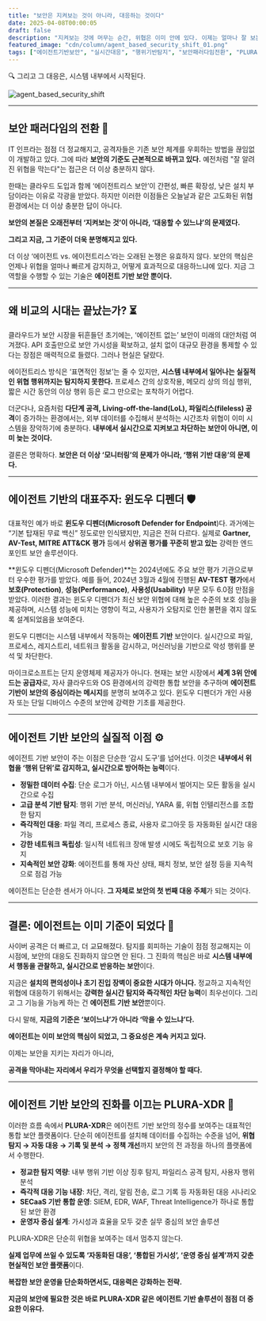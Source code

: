```yaml
---
title: "보안은 지켜보는 것이 아니라, 대응하는 것이다"
date: 2025-04-08T00:00:05
draft: false
description: "지켜보는 것에 머무는 순간, 위협은 이미 안에 있다. 이제는 얼마나 잘 보는지가 아니라, 얼마나 빠르고 정확하게 대응할 수 있는지가 보안의 기준이 되었다."
featured_image: "cdn/column/agent_based_security_shift_01.png"
tags: ["에이전트기반보안", "실시간대응", "행위기반탐지", "보안패러다임전환", "PLURA-XDR"]
---
```


🔍 그리고 그 대응은, 시스템 내부에서 시작된다.

<!--more-->
![agent_based_security_shift](https://blog.plura.io/cdn/column/agent_based_security_shift_01.png)

---

## 보안 패러다임의 전환 🧭

IT 인프라는 점점 더 정교해지고, 공격자들은 기존 보안 체계를 우회하는 방법을 끊임없이 개발하고 있다. 그에 따라 **보안의 기준도 근본적으로 바뀌고 있다.** 예전처럼 "잘 알려진 위협을 막는다"는 접근은 더 이상 충분하지 않다.

한때는 클라우드 도입과 함께 ‘에이전트리스 보안’이 간편성, 빠른 확장성, 낮은 설치 부담이라는 이유로 각광을 받았다. 하지만 이러한 이점들은 오늘날과 같은 고도화된 위협 환경에서는 더 이상 충분한 답이 아니다.

**보안의 본질은 오래전부터 ‘지켜보는 것’이 아니라, ‘대응할 수 있느냐’의 문제였다.**

**그리고 지금, 그 기준이 더욱 분명해지고 있다.**

더 이상 ‘에이전트 vs. 에이전트리스’라는 오래된 논쟁은 유효하지 않다. 보안의 핵심은 언제나 위협을 얼마나 빠르게 감지하고, 어떻게 효과적으로 대응하느냐에 있다. 지금 그 역할을 수행할 수 있는 기술은 **에이전트 기반 보안 뿐이다.**

---

## 왜 비교의 시대는 끝났는가? ⏳

클라우드가 보안 시장을 뒤흔들던 초기에는, ‘에이전트 없는’ 보안이 미래의 대안처럼 여겨졌다. API 호출만으로 보안 가시성을 확보하고, 설치 없이 대규모 환경을 통제할 수 있다는 장점은 매력적으로 들렸다. 그러나 현실은 달랐다.

에이전트리스 방식은 ‘표면적인 정보’는 줄 수 있지만, **시스템 내부에서 일어나는 실질적인 위협 행위까지는 탐지하지 못한다.** 프로세스 간의 상호작용, 메모리 상의 의심 행위, 짧은 시간 동안의 이상 행위 등은 로그 만으로는 포착하기 어렵다.

더군다나, 요즘처럼 **다단계 공격, Living-off-the-land(LoL), 파일리스(fileless) 공격**이 증가하는 환경에서는, 외부 데이터를 수집해서 분석하는 시간조차 위협이 이미 시스템을 장악하기에 충분하다. **내부에서 실시간으로 지켜보고 차단하는 보안이 아니면, 이미 늦는 것이다.**

결론은 명확하다. **보안은 더 이상 ‘모니터링’의 문제가 아니라, ‘행위 기반 대응’의 문제다.**

---

## 에이전트 기반의 대표주자: 윈도우 디펜더 🛡️

대표적인 예가 바로 **윈도우 디펜더(Microsoft Defender for Endpoint**)다. 과거에는 “기본 탑재된 무료 백신” 정도로만 인식됐지만, 지금은 전혀 다르다. 실제로 **Gartner, AV-Test, MITRE ATT&CK 평가** 등에서 **상위권 평가를 꾸준히 받고 있는** 강력한 엔드포인트 보안 솔루션이다.

**윈도우 디펜더(Microsoft Defender)**는 2024년에도 주요 보안 평가 기관으로부터 우수한 평가를 받았다. 예를 들어, 2024년 3월과 4월에 진행된 **AV-TEST 평가**에서 **보호(Protection)**, **성능(Performance)**, **사용성(Usability)** 부문 모두 6.0점 만점을 받았다. 이러한 결과는 윈도우 디펜더가 최신 보안 위협에 대해 높은 수준의 보호 성능을 제공하며, 시스템 성능에 미치는 영향이 적고, 사용자가 오탐지로 인한 불편을 겪지 않도록 설계되었음을 보여준다.

윈도우 디펜더는 시스템 내부에서 작동하는 **에이전트 기반** 보안이다. 실시간으로 파일, 프로세스, 레지스트리, 네트워크 활동을 감시하고, 머신러닝을 기반으로 악성 행위를 분석 및 차단한다.

마이크로소프트는 단지 운영체제 제공자가 아니다. 현재는 보안 시장에서 **세계 3위 안에 드는 공급자**로, 자사 클라우드와 OS 환경에서의 강력한 통합 보안을 추구하며 **에이전트 기반이 보안의 중심이라는 메시지**를 분명히 보여주고 있다. 윈도우 디펜더가 개인 사용자 또는 단일 디바이스 수준의 보안에 강력한 기초를 제공한다.

---

## 에이전트 기반 보안의 실질적 이점 ⚙️

에이전트 기반 보안이 주는 이점은 단순한 ‘감시 도구’를 넘어선다. 이것은 **내부에서 위협을 ‘행위 단위’로 감지하고, 실시간으로 방어하는 능력**이다.

- **정밀한 데이터 수집**: 단순 로그가 아닌, 시스템 내부에서 벌어지는 모든 활동을 실시간으로 수집
- **고급 분석 기반 탐지**: 행위 기반 분석, 머신러닝, YARA 룰, 위협 인텔리전스를 조합한 탐지
- **즉각적인 대응**: 파일 격리, 프로세스 종료, 사용자 로그아웃 등 자동화된 실시간 대응 가능
- **강한 네트워크 독립성**: 일시적 네트워크 장애 발생 시에도 독립적으로 보호 기능 유지
- **지속적인 보안 강화**: 에이전트를 통해 자산 상태, 패치 정보, 보안 설정 등을 지속적으로 점검 가능

에이전트는 단순한 센서가 아니다. **그 자체로 보안의 첫 번째 대응 주체**가 되는 것이다.

---

## 결론: 에이전트는 이미 기준이 되었다 📌

사이버 공격은 더 빠르고, 더 교묘해졌다. 탐지를 회피하는 기술이 점점 정교해지는 이 시점에, 보안의 대응도 진화하지 않으면 안 된다. 그 진화의 핵심은 바로 **시스템 내부에서 행동을 관찰하고, 실시간으로 반응하는 보안**이다.

지금은 **설치의 편의성이나 초기 진입 장벽이 중요한 시대가 아니다.** 정교하고 지속적인 위협에 대응하기 위해서는 **강력한 실시간 탐지와 즉각적인 차단 능력**이 최우선이다. 그리고 그 기능을 가능케 하는 건 **에이전트 기반 보안**뿐이다.

다시 말해, **지금의 기준은 ‘보이느냐’가 아니라 ‘막을 수 있느냐’다.**

**에이전트는 이미 보안의 핵심이 되었고, 그 중요성은 계속 커지고 있다.**

이제는 보안을 지키는 자리가 아니라,

**공격을 막아내는 자리에서 우리가 무엇을 선택할지 결정해야 할 때다.**

---

## 에이전트 기반 보안의 진화를 이끄는 PLURA-XDR 🚀

이러한 흐름 속에서 **PLURA-XDR**은 에이전트 기반 보안의 정수를 보여주는 대표적인 통합 보안 플랫폼이다. 단순히 에이전트를 설치해 데이터를 수집하는 수준을 넘어, **위협 탐지 → 자동 대응 → 기록 및 분석 → 정책 개선**까지 보안의 전 과정을 하나의 플랫폼에서 수행한다.

- **정교한 탐지 역량**: 내부 행위 기반 이상 징후 탐지, 파일리스 공격 탐지, 사용자 행위 분석
- **즉각적 대응 기능 내장**: 차단, 격리, 알림 전송, 로그 기록 등 자동화된 대응 시나리오
- **SECaaS 기반 통합 운영**: SIEM, EDR, WAF, Threat Intelligence가 하나로 통합된 보안 환경
- **운영자 중심 설계**: 가시성과 효율을 모두 갖춘 실무 중심의 보안 솔루션

PLURA-XDR은 단순히 위협을 보여주는 데서 멈추지 않는다.

**실제 업무에 쓰일 수 있도록 ‘자동화된 대응’, ‘통합된 가시성’, ‘운영 중심 설계’까지 갖춘 현실적인 보안 플랫폼**이다.

**복잡한 보안 운영을 단순화하면서도, 대응력은 강화하는 전략.**

**지금의 보안에 필요한 것은 바로 PLURA-XDR 같은 에이전트 기반 솔루션이 점점 더 중요한 이유다.**
